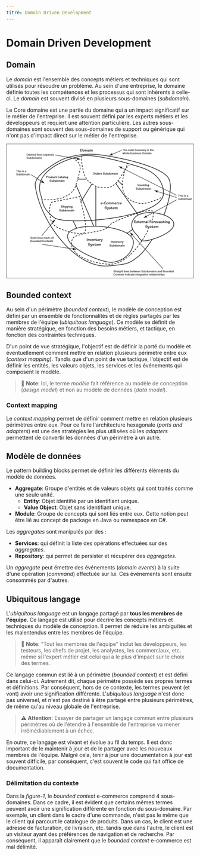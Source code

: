 ```yaml
---
titre: Domain Driven Development
---
```


# Domain Driven Development

## Domain

Le _domain_ est l'ensemble des concepts métiers et techniques qui sont utilisés pour résoudre un problème. Au sein d'une entreprise, le domaine définie toutes les compétences et les processus qui sont inhérents à celle-ci. Le _domain_ est souvent divisé en plusieurs sous-domaines (_subdomain_).

Le Core domaine est une partie du domaine qui a un impact significatif sur le métier de l'entreprise. Il est souvent défini par les experts métiers et les développeurs et requiert une attention particulière. Les autres sous-domaines sont souvent des sous-domaines de support ou générique qui n'ont pas d'impact direct sur le métier de l'entreprise.

![figure 1 - Domaine, sous-domaine et bounded context](./img/domain-bounded-context.png)

## Bounded context

Au sein d'un périmètre (_bounded context_), le modèle de conception est défini par un ensemble de fonctionnalités et de règles partagés par les membres de l'équipe (_ubiquitous language_). Ce modèle se définit de manière stratégique, en fonction des besoins métiers, et tactique, en fonction des contraintes techniques.

D'un point de vue stratégique, l'objectif est de définir la porté du modèle et éventuellement comment mettre en relation plusieurs périmètre entre eux (_context mapping_). Tandis que d'un point de vue tactique, l'objectif est de définir les entités, les valeurs objets, les services et les événements qui composent le modèle.

> :notebook: **Note**: Ici, le terme _modèle_ fait référence au modèle de conception (_design model_) et non au modèle de données (_data model_).

### Context mapping

Le _context mapping_ permet de définir comment mettre en relation plusieurs périmètres entre eux. Pour ce faire l'architecture hexagonale (_ports and adapters_) est une des stratégies les plus utilisées où les _adapters_ permettent de convertir les données d'un périmètre à un autre.

## Modèle de données

Le pattern building blocks permet de définir les différents éléments du modèle de données.

- **Aggregate**: Groupe d'entités et de valeurs objets qui sont traités comme une seule unité.
  - **Entity**: Objet identifié par un identifiant unique.
  - **Value Object**: Objet sans identifiant unique.
- **Module**: Groupe de concepts qui sont liés entre eux. Cette notion peut être lié au concept de package en Java ou namespace en C#.

Les _aggregates_ sont manipulés par des :

- **Services**: qui définit la liste des opérations effectuées sur des _aggregates_.
- **Repository**: qui permet de persister et récupérer des _aggregates_.

Un _aggregate_ peut émettre des événements (_domain events_) à la suite d'une opération (_command_) effectuée sur lui. Ces événements sont ensuite consommés par d'autres.

## Ubiquitous langage

L'_ubiquitous language_ est un langage partagé par **tous les membres de l'équipe**. Ce langage est utilisé pour décrire les concepts métiers et techniques du modèle de conception. Il permet de réduire les ambiguïtés et les malentendus entre les membres de l'équipe.

> :notebook: **Note**: "Tout les membres de l'équipe" inclut les développeurs, les testeurs, les chefs de projet, les analystes, les commerciaux, etc. même si l'expert métier est celui qui a le plus d'impact sur le choix des termes.

Ce langage commun est lié à un périmètre (_bounded context_) et est défini dans celui-ci. Autrement dit, chaque périmètre possède ses propres termes et définitions. Par conséquent, hors de ce contexte, les termes peuvent (et vont) avoir une signification différente. L'_ubiquitous language_ n'est donc pas universel, et n'est pas destiné à être partagé entre plusieurs périmètres, de même qu'au niveau globale de l'entreprise.

> :warning: **Attention**: Essayer de partager un langage commun entre plusieurs périmètres où de l'étendre à l'ensemble de l'entreprise va mener irrémédiablement à un échec.

En outre, ce langage est vivant et évolue au fil du temps. Il est donc important de le maintenir à jour et de le partager avec les nouveaux membres de l'équipe. Malgré cela, tenir à jour une documentation à jour est souvent difficile, par conséquent, c'est souvent le code qui fait office de documentation.

### Délimitation du contexte

Dans la _figure-1_, le _bounded context_ e-commerce comprend 4 sous-domaines. Dans ce cadre, il est évident que certains mêmes termes peuvent avoir une signification différente en fonction du sous-domaine. Par exemple, un client dans le cadre d'une commande, n'est pas le même que le client qui parcourt le catalogue de produits. Dans un cas, le client est une adresse de facturation, de livraison, etc. tandis que dans l'autre, le client est un visiteur ayant des préférences de navigation et de recherche. Par conséquent, il apparaît clairement que le _bounded context_ e-commerce est mal délimité.
